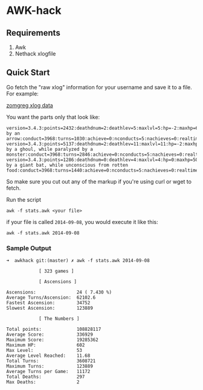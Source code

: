 # AWK-hack

## Requirements

1. Awk
2. Nethack xlogfile

## Quick Start

Go fetch the "raw xlog" information for your username and save it to a file. For example:

[zomgreg xlog data](http://alt.org/nethack/player-all-xlog.php?player=zomGreg)

You want the parts only that look like:

```
version=3.4.3:points=2432:deathdnum=2:deathlev=5:maxlvl=5:hp=-2:maxhp=67:deaths=1:deathdate=20110305:birthdate=20110305:uid=5:role=Val:race=Hum:gender=Fem:align=Neu:name=zomGreg:death=killed by an arrow:conduct=3968:turns=1030:achieve=0:nconducts=5:nachieves=0:realtime=1403:starttime=1299319989:endtime=1299321420:gamedelta=1431:gender0=Fem:align0=Neu:flags=0    
version=3.4.3:points=5137:deathdnum=2:deathlev=11:maxlvl=11:hp=-2:maxhp=47:deaths=1:deathdate=20110309:birthdate=20110305:uid=5:role=Val:race=Hum:gender=Fem:align=Law:name=zomGreg:death=killed by a ghoul, while paralyzed by a monster:conduct=3968:turns=2846:achieve=0:nconducts=5:nachieves=0:realtime=23418:starttime=1299321773:endtime=1299648616:gamedelta=326843:gender0=Fem:align0=Law:flags=0
version=3.4.3:points=1286:deathdnum=0:deathlev=4:maxlvl=4:hp=0:maxhp=50:deaths=1:deathdate=20110309:birthdate=20110309:uid=5:role=Val:race=Hum:gender=Fem:align=Law:name=zomGreg:death=killed by a giant bat, while unconscious from rotten food:conduct=3968:turns=1440:achieve=0:nconducts=5:nachieves=0:realtime=1733:starttime=1299649461:endtime=1299651214:gamedelta=1753:gender0=Fem:align0=Law:flags=0
```

So make sure you cut out any of the markup if you're using curl or wget to fetch.

Run the script

    awk -f stats.awk <your file>
    
if your file is called `2014-09-08`, you would execute it like this:

    awk -f stats.awk 2014-09-08
    
### Sample Output

```
➜  awkhack git:(master) ✗ awk -f stats.awk 2014-09-08

            [ 323 games ]

            [ Ascensions ]

Ascensions:               24 ( 7.430 %)
Average Turns/Ascension:  62102.6
Fastest Ascension:        34752
Slowest Ascension:        123889

            [ The Numbers ]

Total points:             108828117
Average Score:            336929
Maximum Score:            19285362
Maximum HP:               602
Max Level:                53
Average Level Reached:    11.68
Total Turns:              3608721
Maximum Turns:            123889
Average Turns per Game:   11172
Total Deaths:             297
Max Deaths:               2
```



